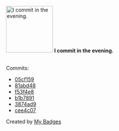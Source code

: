 <img src="https://my-badges.github.io/my-badges/evening-commits.png" alt="I commit in the evening." title="I commit in the evening." width="128">
<strong>I commit in the evening.</strong>
<br><br>

Commits:

- <a href="https://github.com/NCherfaoui/xml-xsd-validate/commit/05cf159b52e34a02b728bf7eb1642a0c61d195ed">05cf159</a>
- <a href="https://github.com/NCherfaoui/SymfonyProject/commit/81abd48d3c45b08c75c800ce031d57b59ecea31d">81abd48</a>
- <a href="https://github.com/NCherfaoui/SymfonyProject/commit/f53f4e81be75563f4c2c24cabf8c0d4e3d298bcd">f53f4e8</a>
- <a href="https://github.com/NCherfaoui/bot_discord_template/commit/b1b7891eec7d6c9eb54a02086996608bf602988b">b1b7891</a>
- <a href="https://github.com/NCherfaoui/bot_discord_template/commit/3874ad99e2d2395d72d7f3bb5b2d82573e806057">3874ad9</a>
- <a href="https://github.com/NCherfaoui/xml-xsd-validate/commit/cee4c07f7a7df4191b8236e5c862f41627da2d8a">cee4c07</a>


Created by <a href="https://github.com/my-badges/my-badges">My Badges</a>